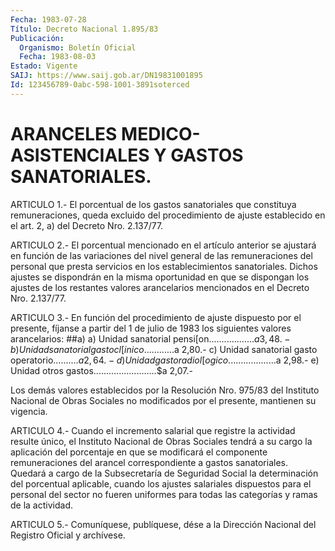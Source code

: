 ```yaml
---
Fecha: 1983-07-28
Título: Decreto Nacional 1.895/83
Publicación:
  Organismo: Boletín Oficial
  Fecha: 1983-08-03
Estado: Vigente
SAIJ: https://www.saij.gob.ar/DN19831001895
Id: 123456789-0abc-598-1001-3891soterced
---
```

# ARANCELES MEDICO-ASISTENCIALES Y GASTOS SANATORIALES.

<a id="1"></a>
ARTICULO    1.-  El  porcentual  de  los  gastos  sanatoriales  que constituya remuneraciones,  queda  excluido  del  procedimiento  de ajuste  establecido  en  el  art.  2, a) del Decreto Nro. 2.137/77.

<a id="2"></a>
ARTICULO  2.-  El  porcentual mencionado en el artículo anterior se ajustará en función  de  las  variaciones  del nivel general de las remuneraciones del personal que presta servicios en los establecimientos sanatoriales. Dichos ajustes  se  dispondrán en la misma oportunidad en que se dispongan los ajustes de  los restantes valores  arancelarios  mencionados  en  el  Decreto  Nro. 2.137/77.

<a id="3"></a>
ARTICULO  3.-  En función del procedimiento de ajuste dispuesto por el  presente,  fíjanse  a  partir  del  1  de  julio  de  1983  los siguientes valores arancelarios: ##a) a) Unidad sanatorial pensi[on..................$a  3,48.- b) Unidad sanatorial gasto cl[inico............$a  2,80.- c) Unidad sanatorial gasto operatorio..........$a  2,64.- d) Unidad gasto radiol[ogico...................$a  2,98.- e) Unidad otros  gastos.........................$a   2,07.-

Los  demás valores establecidos por la Resolución Nro.  975/83  del Instituto   Nacional  de  Obras  Sociales  no  modificados  por  el presente, mantienen su vigencia.

<a id="4"></a>
ARTICULO   4.-  Cuando  el  incremento  salarial  que  registre  la actividad resulte  único,  el  Instituto Nacional de Obras Sociales tendrá  a  su  cargo  la  aplicación   del  porcentaje  en  que  se modificará el componente remuneraciones del arancel correspondiente  a  gastos sanatoriales.  Quedará  a  cargo  de  la Subsecretaría de Seguridad  Social  la determinación del porcentual aplicable,  cuando  los  ajustes  salariales   dispuestos  para  el personal del sector no fueren uniformes para todas  las  categorías y ramas de la actividad.

<a id="5"></a>
ARTICULO  5.- Comuníquese, publíquese, dése a la Dirección Nacional del Registro Oficial y archívese.